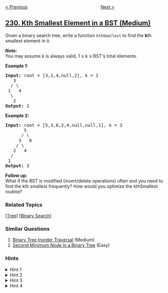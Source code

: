 <!--|This file generated by command(leetcode description); DO NOT EDIT.    |-->
<!--+----------------------------------------------------------------------+-->
<!--|@author    openset <openset.wang@gmail.com>                           |-->
<!--|@link      https://github.com/openset                                 |-->
<!--|@home      https://github.com/openset/leetcode                        |-->
<!--+----------------------------------------------------------------------+-->

[< Previous](https://github.com/openset/leetcode/tree/master/problems/majority-element-ii "Majority Element II")
　　　　　　　　　　　　　　　　
[Next >](https://github.com/openset/leetcode/tree/master/problems/power-of-two "Power of Two")

## [230. Kth Smallest Element in a BST (Medium)](https://leetcode.com/problems/kth-smallest-element-in-a-bst "二叉搜索树中第K小的元素")

<p>Given a binary search tree, write a function <code>kthSmallest</code> to find the <b>k</b>th smallest element in it.</p>

<p><b>Note: </b><br />
You may assume k is always valid, 1 &le; k &le; BST&#39;s total elements.</p>

<p><strong>Example 1:</strong></p>

<pre>
<strong>Input:</strong> root = [3,1,4,null,2], k = 1
   3
  / \
 1   4
  \
&nbsp;  2
<strong>Output:</strong> 1</pre>

<p><strong>Example 2:</strong></p>

<pre>
<strong>Input:</strong> root = [5,3,6,2,4,null,null,1], k = 3
       5
      / \
     3   6
    / \
   2   4
  /
 1
<strong>Output:</strong> 3
</pre>

<p><b>Follow up:</b><br />
What if the BST is modified (insert/delete operations) often and you need to find the kth smallest frequently? How would you optimize the kthSmallest routine?</p>

### Related Topics
  [[Tree](https://github.com/openset/leetcode/tree/master/tag/tree/README.md)]
  [[Binary Search](https://github.com/openset/leetcode/tree/master/tag/binary-search/README.md)]

### Similar Questions
  1. [Binary Tree Inorder Traversal](https://github.com/openset/leetcode/tree/master/problems/binary-tree-inorder-traversal) (Medium)
  1. [Second Minimum Node In a Binary Tree](https://github.com/openset/leetcode/tree/master/problems/second-minimum-node-in-a-binary-tree) (Easy)

### Hints
<details>
<summary>Hint 1</summary>
Try to utilize the property of a BST.
</details>

<details>
<summary>Hint 2</summary>
Try in-order traversal. (Credits to @chan13)
</details>

<details>
<summary>Hint 3</summary>
What if you could modify the BST node's structure?
</details>

<details>
<summary>Hint 4</summary>
The optimal runtime complexity is O(height of BST).
</details>
